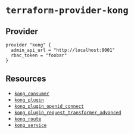 # `terraform-provider-kong`

## Provider
```hcl
provider "kong" {
  admin_api_url = "http://localhost:8001"
  rbac_token = "foobar"
}
```

## Resources

- [`kong_consumer`](https://alexashley.github.io/terraform-provider-kong/kong_consumer)
- [`kong_plugin`](https://alexashley.github.io/terraform-provider-kong/kong_plugin)
- [`kong_plugin_openid_connect`](https://alexashley.github.io/terraform-provider-kong/kong_plugin_openid_connect)
- [`kong_plugin_request_transformer_advanced`](https://alexashley.github.io/terraform-provider-kong/kong_plugin_request_transformer_advanced)
- [`kong_route`](https://alexashley.github.io/terraform-provider-kong/kong_route)
- [`kong_service`](https://alexashley.github.io/terraform-provider-kong/kong_service)
